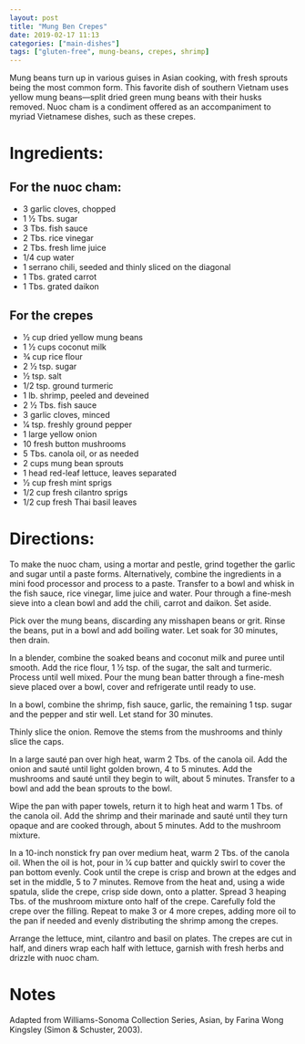 ```yaml
---
layout: post
title: "Mung Ben Crepes"
date: 2019-02-17 11:13
categories: ["main-dishes"]
tags: ["gluten-free", mung-beans, crepes, shrimp]
---
```

Mung beans turn up in various guises in Asian cooking, with fresh sprouts being the most common form. This favorite dish of southern Vietnam uses yellow mung beans—split dried green mung beans with their husks removed. Nuoc cham is a condiment offered as an accompaniment to myriad Vietnamese dishes, such as these crepes.

# Ingredients:

## For the nuoc cham:

- 3 garlic cloves, chopped
- 1 1⁄2 Tbs. sugar
- 3 Tbs. fish sauce
- 2 Tbs. rice vinegar
- 2 Tbs. fresh lime juice
- 1/4 cup water
- 1 serrano chili, seeded and thinly sliced  on the diagonal
- 1 Tbs. grated carrot
- 1 Tbs. grated daikon

## For the crepes

- 1⁄2 cup dried yellow mung beans
- 1 1⁄2 cups coconut milk
- 3⁄4 cup rice flour
- 2 1⁄2 tsp. sugar
- 1⁄2 tsp. salt
- 1/2 tsp. ground turmeric
- 1 lb. shrimp, peeled and deveined
- 2 1⁄2 Tbs. fish sauce
- 3 garlic cloves, minced
- 1⁄4 tsp. freshly ground pepper
- 1 large yellow onion
- 10 fresh button mushrooms
- 5 Tbs. canola oil, or as needed
- 2 cups mung bean sprouts
- 1 head red-leaf lettuce, leaves separated
- 1⁄2 cup fresh mint sprigs
- 1/2 cup fresh cilantro sprigs
- 1/2 cup fresh Thai basil leaves

# Directions:

To make the nuoc cham, using a mortar and pestle, grind together the garlic and sugar until a paste forms. Alternatively, combine the ingredients in a mini food processor and process to a paste. Transfer to a bowl and whisk in the fish sauce, rice vinegar, lime juice and water. Pour through a fine-mesh sieve into a clean bowl and add the chili, carrot and daikon. Set aside.

Pick over the mung beans, discarding any misshapen beans or grit. Rinse the beans, put in a bowl and add boiling water. Let soak for 30 minutes, then drain.

In a blender, combine the soaked beans and coconut milk and puree until smooth. Add the rice flour, 1 1⁄2 tsp. of the sugar, the salt and turmeric. Process until well mixed. Pour the mung bean batter through a fine-mesh sieve placed over a bowl, cover and refrigerate until ready to use.

In a bowl, combine the shrimp, fish sauce, garlic, the remaining 1 tsp. sugar and the pepper and stir well. Let stand for 30 minutes.

Thinly slice the onion. Remove the stems from the mushrooms and thinly slice the caps.

In a large sauté pan over high heat, warm 2 Tbs. of the canola oil. Add the onion and sauté until light golden brown, 4 to 5 minutes. Add the mushrooms and sauté until they begin to wilt, about 5 minutes. Transfer to a bowl and add the bean sprouts to the bowl.

Wipe the pan with paper towels, return it to high heat and warm 1 Tbs. of the canola oil. Add the shrimp and their marinade and sauté until they turn opaque and are cooked through, about 5 minutes. Add to the mushroom mixture.

In a 10-inch nonstick fry pan over medium heat, warm 2 Tbs. of the canola oil. When the oil is hot, pour in 1⁄4 cup batter and quickly swirl to cover the pan bottom evenly. Cook until the crepe is crisp and brown at the edges and set in the middle, 5 to 7 minutes. Remove from the heat and, using a wide spatula, slide the crepe, crisp side down, onto a platter. Spread 3 heaping Tbs. of the mushroom mixture onto half of the crepe. Carefully fold the crepe over the filling. Repeat to make 3 or 4 more crepes, adding more oil to the pan if needed and evenly distributing the shrimp among the crepes.

Arrange the lettuce, mint, cilantro and basil on plates. The crepes are cut in half, and diners wrap each half with lettuce, garnish with fresh herbs and drizzle with nuoc cham.


# Notes

Adapted from Williams-Sonoma Collection Series, Asian, by Farina Wong Kingsley (Simon & Schuster, 2003).
